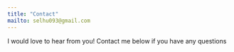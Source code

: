 ```yaml
---
title: "Contact"
mailto: selhu093@gmail.com
---
```


I would love to hear from you!
Contact me below if you have any questions
